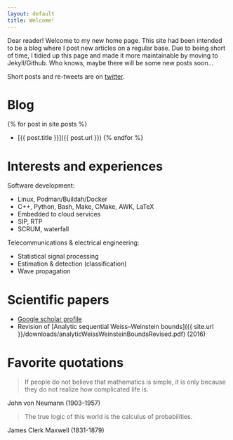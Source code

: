 ```yaml
---
layout: default 
title: Welcome!
---
```


Dear reader! Welcome to my new home page. This site had been intended to be a blog where I post new articles on a regular base. Due to being short of time, I tidied up this page and made it more maintainable by moving to Jekyll/Github. Who knows, maybe there will be some new posts soon...

Short posts and re-tweets are on [twitter](https://www.twitter.com/wosrediinanatour).

# Blog

{% for post in site.posts %}
 - [{{ post.title }}]({{ post.url }}) {% endfor %}

# Interests and experiences

Software development:
 - Linux, Podman/Buildah/Docker
 - C++, Python, Bash, Make, CMake, AWK, LaTeX
 - Embedded to cloud services
 - SIP, RTP
 - SCRUM, waterfall

Telecommunications & electrical engineering:
 - Statistical signal processing
 - Estimation & detection (classification)
 - Wave propagation

# Scientific papers

 - [Google scholar profile](https://scholar.google.com/citations?user=pv-gMRsAAAAJ&hl=de&oi=ao)
 - Revision of [Analytic sequential Weiss–Weinstein bounds]({{ site.url }}/downloads/analyticWeissWeinsteinBoundsRevised.pdf) (2016)

# Favorite quotations

> If people do not believe that mathematics is simple,
> it is only because they do not realize how complicated life is.

John von Neumann (1903-1957)

> The true logic of this world is the calculus of probabilities.

James Clerk Maxwell (1831-1879)
 
